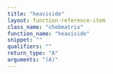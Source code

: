 ```yaml
---
title: "heaviside"
layout: function-reference-item
class_name: "chebmatrix"
function_name: "heaviside"
snippet: ""
qualifiers: ""
return_type: "A"
arguments: "(A)"
---
```


<pre class="help-text"></pre>